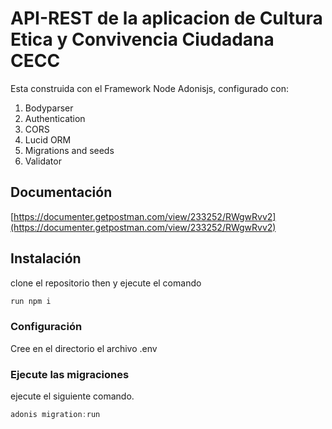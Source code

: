 # API-REST de la aplicacion de Cultura Etica y Convivencia Ciudadana CECC

Esta construida con el Framework Node Adonisjs, configurado con:

1. Bodyparser
2. Authentication
3. CORS
4. Lucid ORM
5. Migrations and seeds
6. Validator

## Documentación

[https://documenter.getpostman.com/view/233252/RWgwRvv2](https://documenter.getpostman.com/view/233252/RWgwRvv2)

## Instalación

clone el repositorio then y ejecute el comando

```bash
run npm i
```

### Configuración

Cree en el directorio el archivo .env

### Ejecute las migraciones

ejecute el siguiente comando.

```js
adonis migration:run
```
